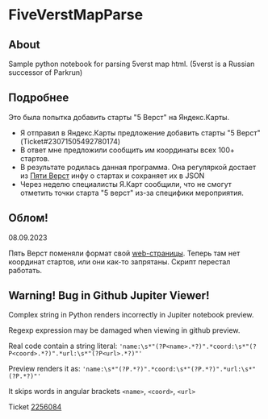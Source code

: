 # FiveVerstMapParse

## About
Sample python notebook for parsing 5verst map html. (5verst is a Russian successor of Parkrun)

## Подробнее
Это была попытка добавить старты "5 Верст" на Яндекс.Карты.

* Я отправил в Яндекс.Карты предложение добавить старты "5 Верст" (Ticket#23071505492780174)
* В ответ мне предложили сообщить им координаты всех 100+ стартов.
* В результате родилась данная программа. Она регуляркой достает из [Пяти Верст](https://5verst.ru/events/) инфу о стартах и сохраняет их в JSON
* Через неделю специалисты Я.Карт сообщили, что не смогут отметить точки старта "5 верст" из-за специфики мероприятия.

## Облом!
08.09.2023

Пять Верст поменяли формат свой [web-страницы](https://5verst.ru/events/). Теперь там нет координат стартов, или они как-то запрятаны.
Скрипт перестал работать.

## Warning! Bug in Github Jupiter Viewer!

Complex string in Python renders incorrectly in Jupiter notebook preview.

Regexp expression may be damaged when viewing in github preview.

Real code contain a string literal: `'name:\s*"(?P<name>.*?)".*coord:\s*"(?P<coord>.*?)".*url:\s*"(?P<url>.*?)"'`

Preview renders it as: `'name:\s*"(?P.*?)".*coord:\s*"(?P.*?)".*url:\s*"(?P.*?)"'`

It skips words in angular brackets `<name>`, `<coord>`, `<url>`

Ticket [2256084](https://support.github.com/ticket/personal/0/2256084)
